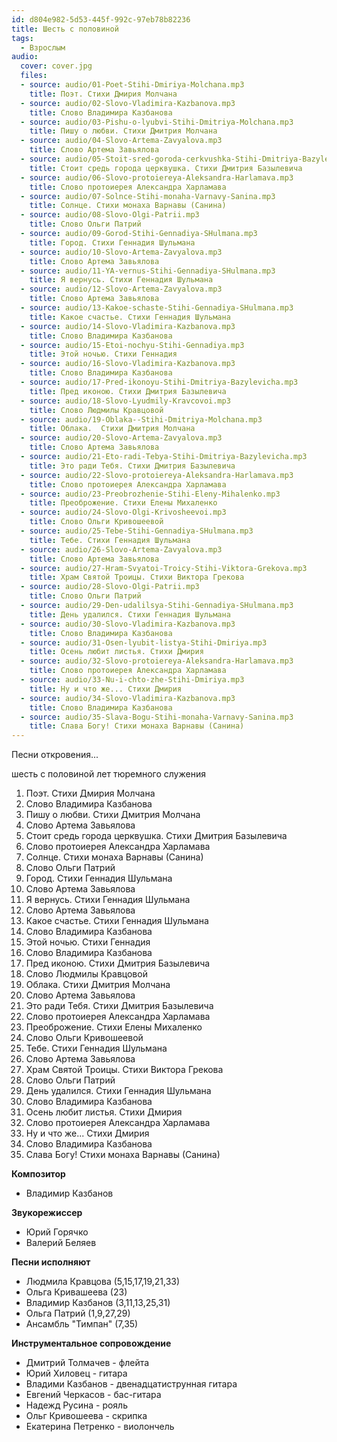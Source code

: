 ```yaml
---
id: d804e982-5d53-445f-992c-97eb78b82236
title: Шесть с половиной
tags:
  - Взрослым
audio:
  cover: cover.jpg
  files:
  - source: audio/01-Poet-Stihi-Dmiriya-Molchana.mp3
    title: Поэт. Стихи Дмирия Молчана
  - source: audio/02-Slovo-Vladimira-Kazbanova.mp3
    title: Слово Владимира Казбанова
  - source: audio/03-Pishu-o-lyubvi-Stihi-Dmitriya-Molchana.mp3
    title: Пишу о любви. Стихи Дмитрия Молчана
  - source: audio/04-Slovo-Artema-Zavyalova.mp3
    title: Слово Артема Завьялова
  - source: audio/05-Stoit-sred-goroda-cerkvushka-Stihi-Dmitriya-Bazylevicha.mp3
    title: Стоит средь города церквушка. Стихи Дмитрия Базылевича
  - source: audio/06-Slovo-protoiereya-Aleksandra-Harlamava.mp3
    title: Слово протоиерея Александра Харламава
  - source: audio/07-Solnce-Stihi-monaha-Varnavy-Sanina.mp3
    title: Солнце. Стихи монаха Варнавы (Санина)
  - source: audio/08-Slovo-Olgi-Patrii.mp3
    title: Слово Ольги Патрий
  - source: audio/09-Gorod-Stihi-Gennadiya-SHulmana.mp3
    title: Город. Стихи Геннадия Шульмана
  - source: audio/10-Slovo-Artema-Zavyalova.mp3
    title: Слово Артема Завьялова
  - source: audio/11-YA-vernus-Stihi-Gennadiya-SHulmana.mp3
    title: Я вернусь. Стихи Геннадия Шульмана
  - source: audio/12-Slovo-Artema-Zavyalova.mp3
    title: Слово Артема Завьялова
  - source: audio/13-Kakoe-schaste-Stihi-Gennadiya-SHulmana.mp3
    title: Какое счастье. Стихи Геннадия Шульмана
  - source: audio/14-Slovo-Vladimira-Kazbanova.mp3
    title: Слово Владимира Казбанова
  - source: audio/15-Etoi-nochyu-Stihi-Gennadiya.mp3
    title: Этой ночью. Стихи Геннадия
  - source: audio/16-Slovo-Vladimira-Kazbanova.mp3
    title: Слово Владимира Казбанова
  - source: audio/17-Pred-ikonoyu-Stihi-Dmitriya-Bazylevicha.mp3
    title: Пред иконою. Стихи Дмитрия Базылевича
  - source: audio/18-Slovo-Lyudmily-Kravcovoi.mp3
    title: Слово Людмилы Кравцовой
  - source: audio/19-Oblaka--Stihi-Dmitriya-Molchana.mp3
    title: Облака.  Стихи Дмитрия Молчана
  - source: audio/20-Slovo-Artema-Zavyalova.mp3
    title: Слово Артема Завьялова
  - source: audio/21-Eto-radi-Tebya-Stihi-Dmitriya-Bazylevicha.mp3
    title: Это ради Тебя. Стихи Дмитрия Базылевича
  - source: audio/22-Slovo-protoiereya-Aleksandra-Harlamava.mp3
    title: Слово протоиерея Александра Харламава
  - source: audio/23-Preobrozhenie-Stihi-Eleny-Mihalenko.mp3
    title: Преоброжение. Стихи Елены Михаленко
  - source: audio/24-Slovo-Olgi-Krivosheevoi.mp3
    title: Слово Ольги Кривошеевой
  - source: audio/25-Tebe-Stihi-Gennadiya-SHulmana.mp3
    title: Тебе. Стихи Геннадия Шульмана
  - source: audio/26-Slovo-Artema-Zavyalova.mp3
    title: Слово Артема Завьялова
  - source: audio/27-Hram-Svyatoi-Troicy-Stihi-Viktora-Grekova.mp3
    title: Храм Святой Троицы. Стихи Виктора Грекова
  - source: audio/28-Slovo-Olgi-Patrii.mp3
    title: Слово Ольги Патрий
  - source: audio/29-Den-udalilsya-Stihi-Gennadiya-SHulmana.mp3
    title: День удалился. Стихи Геннадия Шульмана
  - source: audio/30-Slovo-Vladimira-Kazbanova.mp3
    title: Слово Владимира Казбанова
  - source: audio/31-Osen-lyubit-listya-Stihi-Dmiriya.mp3
    title: Осень любит листья. Стихи Дмирия
  - source: audio/32-Slovo-protoiereya-Aleksandra-Harlamava.mp3
    title: Слово протоиерея Александра Харламава
  - source: audio/33-Nu-i-chto-zhe-Stihi-Dmiriya.mp3
    title: Ну и что же... Стихи Дмирия
  - source: audio/34-Slovo-Vladimira-Kazbanova.mp3
    title: Слово Владимира Казбанова
  - source: audio/35-Slava-Bogu-Stihi-monaha-Varnavy-Sanina.mp3
    title: Слава Богу! Стихи монаха Варнавы (Санина)
---
```


Песни откровения...

шесть с половиной лет тюремного служения

01. Поэт. Стихи Дмирия Молчана
02. Слово Владимира Казбанова
03. Пишу о любви. Стихи Дмитрия Молчана
04. Слово Артема Завьялова
05. Стоит средь города церквушка. Стихи Дмитрия Базылевича
06. Слово протоиерея Александра Харламава
07. Солнце. Стихи монаха Варнавы (Санина)
08. Слово Ольги Патрий
09. Город. Стихи Геннадия Шульмана
10. Слово Артема Завьялова
11. Я вернусь. Стихи Геннадия Шульмана
12. Слово Артема Завьялова
13. Какое счастье. Стихи Геннадия Шульмана
14. Слово Владимира Казбанова
15. Этой ночью. Стихи Геннадия
16. Слово Владимира Казбанова
17. Пред иконою. Стихи Дмитрия Базылевича
18. Слово Людмилы Кравцовой
19. Облака.  Стихи Дмитрия Молчана
20. Слово Артема Завьялова
21. Это ради Тебя. Стихи Дмитрия Базылевича
22. Слово протоиерея Александра Харламава
23. Преоброжение. Стихи Елены Михаленко
24. Слово Ольги Кривошеевой
25. Тебе. Стихи Геннадия Шульмана
26. Слово Артема Завьялова
27. Храм Святой Троицы. Стихи Виктора Грекова
28. Слово Ольги Патрий
29. День удалился. Стихи Геннадия Шульмана
30. Слово Владимира Казбанова
31. Осень любит листья. Стихи Дмирия
32. Слово протоиерея Александра Харламава
33. Ну и что же... Стихи Дмирия
34. Слово Владимира Казбанова
35. Слава Богу! Стихи монаха Варнавы (Санина)

**Композитор** 

 * Владимир Казбанов

**Звукорежиссер** 

 * Юрий Горячко
 * Валерий Беляев

**Песни исполняют** 

  * Людмила Кравцова (5,15,17,19,21,33)
  * Ольга Кривашеева (23)
  * Владимир Казбанов (3,11,13,25,31)
  * Ольга Патрий (1,9,27,29)
  * Ансамбль "Тимпан" (7,35)

**Инструментальное сопровождение**

  * Дмитрий Толмачев - флейта
  * Юрий Хиловец - гитара
  * Владими Казбанов - двенадцатиструнная гитара
  * Евгений Черкасов - бас-гитара
  * Надежд Русина - рояль
  * Ольг Кривошеева - скрипка
  * Екатерина Петренко - виолончель
  
